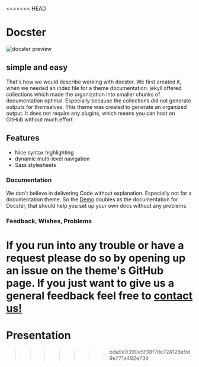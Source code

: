 <<<<<<< HEAD
# Docster
![docster preview](https://raw.githubusercontent.com/DigitalMindCH/docster-jekyll-theme/gh-pages/img/docster_preview.jpg)

## simple and easy
That's how we would describe working with docster.
We first created it, when we needed an index file for a theme documentation. jekyll offered collections which made the organization into smaller chunks of documentation optimal. Especially because the collections did not generate outputs for themselves.
This theme was created to generate an organized output. It does not require any plugins, which means you can host on GitHub without much effort.

## Features
* Nice syntax highlighting
* dynamic multi-level navigation
* Sass stylesheets

### Documentation
We don't believe in delivering Code without explanation. Especially not for a documentation theme. So the [Demo](http://digitalmind.ch/themes/docster-jekyll-theme/demo/) doubles as the documentation for Docster, that should help you set up your own docs without any problems.

### Feedback, Wishes, Problems
If you run into any trouble or have a request please do so by opening up an issue on the theme's GitHub page.
If you just want to give us a general feedback feel free to [contact us!](http://digitalmind.ch/contact/)
=======
# Presentation
>>>>>>> bda9e0390e5f38f7de724128e9d9e771a492e73d
